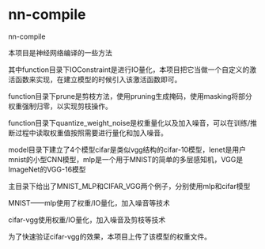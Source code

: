 # nn-compile
nn-compile

本项目是神经网络编译的一些方法

其中function目录下IOConstraint是进行IO量化，本项目把它当做一个自定义的激活函数来实现，在建立模型的时候引入该激活函数即可。

function目录下prune是剪枝方法，使用pruning生成掩码，使用masking将部分权重强制归零，以实现剪枝操作。

function目录下quantize_weight_noise是权重量化以及加入噪音，可以在训练/推断过程中读取权重值按照需要进行量化和加入噪音。

model目录下建立了4个模型cifar是类似vgg结构的cifar-10模型，lenet是用户mnist的小型CNN模型，mlp是一个用于MNIST的简单的多层感知机，VGG是ImageNet的VGG-16模型

主目录下给出了MNIST_MLP和CIFAR_VGG两个例子，分别使用mlp和cifar模型

MNIST——mlp使用了权重/IO量化，加入噪音等技术

cifar-vgg使用权重/IO量化，加入噪音及剪枝等技术

为了快速验证cifar-vgg的效果，本项目上传了该模型的权重文件。
